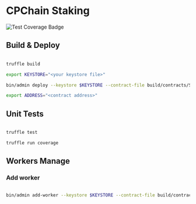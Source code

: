 # CPChain Staking

![Test Coverage Badge](https://img.shields.io/endpoint?url=https://gist.githubusercontent.com/zgljl2012/c622d70b5cc670c03e07cf2e04828696/raw/cpchain-dapps-staking__heads_master.json)

## Build & Deploy

```bash

truffle build

export KEYSTORE="<your keystore file>"

bin/admin deploy --keystore $KEYSTORE --contract-file build/contracts/Staking.json

export ADDRESS="<contract address>"

```

## Unit Tests

```bash

truffle test

truffle run coverage

```

## Workers Manage

### Add worker

```bash

bin/admin add-worker --keystore $KEYSTORE --contract-file build/contracts/Staking.json --contract-addr  333

```
